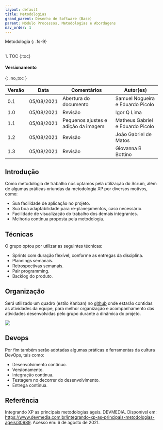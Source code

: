 ```yaml
---
layout: default
title: Metodologias
grand_parent: Desenho de Software (Base)
parent: Módulo Processos, Metodologias e Abordagens
nav_order: 1
---
```


Metodologia
{: .fs-9}

<br>
1. TOC
{:toc}

#### Versionamento
{: .no_toc }

| Versão | Data       | Comentários                   | Autor(es)                                      |
| ------ | ---------- | ----------------------------- | ---------------------------------------------- |
| 0.1    | 05/08/2021 | Abertura do documento         | Samuel Nogueira e Eduardo Picolo               |
| 1.0    | 05/08/2021 | Revisão                       | Igor Q Lima                                    |
| 1.1    | 05/08/2021 | Pequenos ajustes e adição da imagem | Matheus Gabriel e Eduardo Picolo |
| 1.2    | 05/08/2021 | Revisão                       | João Gabriel de Matos |
| 1.3    | 05/08/2021 | Revisão                       | Giovanna B Bottino |

## Introdução

Como metodologia de trabalho nós optamos pela utilização do Scrum, além de algumas práticas oriundas da metodologia XP por diversos motivos, como:

* Sua facilidade de aplicação no projeto.
* Sua boa adaptabilidade para re-planejamentos, caso necessário.
* Facilidade de visualização do trabalho dos demais integrantes.
* Melhoria contínua proposta pela metodologia.

## Técnicas

O grupo optou por utilizar as seguintes técnicas:

* Sprints com duração flexível, conforme as entregas da disciplina.
* Plannings semanais.
* Retrospectivas semanais.
* Pair programming.
* Backlog do produto.

## Organização

Será utilizado um quadro (estilo Kanban) no [github](https://github.com/UnBArqDsw2021-1/2021.1_G7_Mychine_docs/projects/1) onde estarão contidas as atividades da equipe, para melhor organização e acompanhamento das atividades desenvolvidas pelo grupo durante a dinâmica do projeto.

<a href="{{ site.baseurl }}/assets/images/kanban.jpg" data-toggle="lightbox" > 
    <img src="{{ site.baseurl }}/assets/images/kanban.jpg" class="img-fluid" />
</a>

## Devops

Por fim também serão adotadas algumas práticas e ferramentas da cultura DevOps, tais como: 

* Desenvolvimento contínuo.
* Versionamento.
* Integração contínua.
* Testagem no decorrer do desenvolvimento.
* Entrega contínua.

## Referência

Integrando XP as principais metodologias ágeis. DEVMEDIA. Disponível em: <https://www.devmedia.com.br/integrando-xp-as-principais-metodologias-ageis/30989>. Acesso em: 6 de agosto de 2021.
